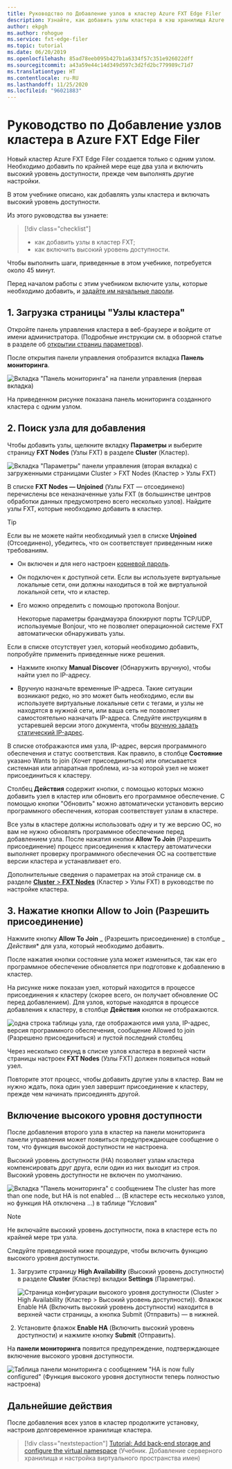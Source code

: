```yaml
---
title: Руководство по Добавление узлов в кластер Azure FXT Edge Filer
description: Узнайте, как добавить узлы кластера в кэш хранилища Azure FXT Edge Filer и включить высокий уровень доступности.
author: ekpgh
ms.author: rohogue
ms.service: fxt-edge-filer
ms.topic: tutorial
ms.date: 06/20/2019
ms.openlocfilehash: 85ad78eeb095b427b1a6334f57c351e926022dff
ms.sourcegitcommit: a43a59e44c14d349d597c3d2fd2bc779989c71d7
ms.translationtype: HT
ms.contentlocale: ru-RU
ms.lasthandoff: 11/25/2020
ms.locfileid: "96021883"
---
```

# <a name="tutorial-add-cluster-nodes-to-an-azure-fxt-edge-filer-cluster"></a>Руководство по Добавление узлов кластера в Azure FXT Edge Filer

Новый кластер Azure FXT Edge Filer создается только с одним узлом. Необходимо добавить по крайней мере еще два узла и включить высокий уровень доступности, прежде чем выполнять другие настройки.

В этом учебнике описано, как добавлять узлы кластера и включать высокий уровень доступности.

Из этого руководства вы узнаете:

> [!div class="checklist"]
>
> * как добавить узлы в кластер FXT;
> * как включить высокий уровень доступности.

Чтобы выполнить шаги, приведенные в этом учебнике, потребуется около 45 минут.

Перед началом работы с этим учебником включите узлы, которые необходимо добавить, и [задайте им начальные пароли](fxt-node-password.md).

## <a name="1-load-the-cluster-nodes-page"></a>1. Загрузка страницы "Узлы кластера"

Откройте панель управления кластера в веб-браузере и войдите от имени администратора. (Подробные инструкции см. в обзорной статье в разделе об [открытии страниц параметров](fxt-cluster-create.md#open-the-settings-pages)).

После открытия панели управления отобразится вкладка **Панель мониторинга**. 

![Вкладка "Панель мониторинга" на панели управления (первая вкладка)](media/fxt-cluster-config/dashboard-1-node.png)

На приведенном рисунке показана панель мониторинга созданного кластера с одним узлом.

## <a name="2-locate-the-node-to-add"></a>2. Поиск узла для добавления

Чтобы добавить узлы, щелкните вкладку **Параметры** и выберите страницу **FXT Nodes** (Узлы FXT) в разделе **Cluster** (Кластер).

![Вкладка "Параметры" панели управления (вторая вкладка) с загруженными страницами Cluster > FXT Nodes (Кластер > Узлы FXT)](media/fxt-cluster-config/settings-fxt-nodes.png)

В списке **FXT Nodes — Unjoined** (Узлы FXT — отсоединено) перечислены все неназначенные узлы FXT (в большинстве центров обработки данных предусмотрено всего несколько узлов). Найдите узлы FXT, которые необходимо добавить в кластер.

> [!Tip]
> Если вы не можете найти необходимый узел в списке **Unjoined** (Отсоединено), убедитесь, что он соответствует приведенным ниже требованиям.
>
> * Он включен и для него настроен [корневой пароль](fxt-node-password.md).
> * Он подключен к доступной сети. Если вы используете виртуальные локальные сети, они должны находиться в той же виртуальной локальной сети, что и кластер.
> * Его можно определить с помощью протокола Bonjour.
>
>   Некоторые параметры брандмауэра блокируют порты TCP/UDP, используемые Bonjour, что не позволяет операционной системе FXT автоматически обнаруживать узлы.
>
> Если в списке отсутствует узел, который необходимо добавить, попробуйте применить приведенные ниже решения.
>
> * Нажмите кнопку **Manual Discover** (Обнаружить вручную), чтобы найти узел по IP-адресу.
>
> * Вручную назначьте временные IP-адреса. Такие ситуации возникают редко, но это может быть необходимо, если вы используете виртуальные локальные сети с тегами, и узлы не находятся в нужной сети, или ваша сеть не позволяет самостоятельно назначать IP-адреса. Следуйте инструкциям в устаревшей версии этого документа, чтобы [вручную задать статический IP-адрес](https://azure.github.io/Avere/legacy/create_cluster/4_8/html/static_ip.html).

В списке отображаются имя узла, IP-адрес, версия программного обеспечения и статус соответствия. Как правило, в столбце **Состояние** указано Wants to join (Хочет присоединиться) или описывается системная или аппаратная проблема, из-за которой узел не может присоединиться к кластеру.

Столбец **Действия** содержит кнопки, с помощью которых можно добавить узел в кластер или обновить его программное обеспечение. С помощью кнопки "Обновить" можно автоматически установить версию программного обеспечения, которая соответствует узлам в кластере.

Все узлы в кластере должны использовать одну и ту же версию ОС, но вам не нужно обновлять программное обеспечение перед добавлением узла. После нажатия кнопки **Allow To Join** (Разрешить присоединение) процесс присоединения к кластеру автоматически выполняет проверку программного обеспечения ОС на соответствие версии кластера и устанавливает его.

Дополнительные сведения о параметрах на этой странице см. в разделе [**Cluster** > **FXT Nodes**](https://azure.github.io/Avere/legacy/ops_guide/4_7/html/gui_fxt_nodes.html) (Кластер > Узлы FXT) в руководстве по настройке кластера.

## <a name="3-click-the-allow-to-join-button"></a>3. Нажатие кнопки Allow to Join (Разрешить присоединение)

Нажмите кнопку **Allow To Join** _ (Разрешить присоединение) в столбце _ *Действия** для узла, который необходимо добавить.

После нажатия кнопки состояние узла может измениться, так как его программное обеспечение обновляется при подготовке к добавлению в кластер.

На рисунке ниже показан узел, который находится в процессе присоединения к кластеру (скорее всего, он получает обновление ОС перед добавлением). Для узлов, которые находятся в процессе добавления к кластеру, в столбце **Действия** кнопки не отображаются.

![одна строка таблицы узла, где отображаются имя узла, IP-адрес, версия программного обеспечения, сообщение Allowed to join (Разрешено присоединиться) и пустой последний столбец](media/fxt-cluster-config/node-join-in-process.png)

Через несколько секунд в списке узлов кластера в верхней части страницы настроек **FXT Nodes** (Узлы FXT) должен появиться новый узел.

Повторите этот процесс, чтобы добавить другие узлы в кластер. Вам не нужно ждать, пока один узел завершит присоединение к кластеру, прежде чем начинать присоединять другой.

## <a name="enable-high-availability"></a>Включение высокого уровня доступности

После добавления второго узла в кластер на панели мониторинга панели управления может появиться предупреждающее сообщение о том, что функция высокой доступности не настроена.

Высокий уровень доступности (HA) позволяет узлам кластера компенсировать друг друга, если один из них выходит из строя. Высокий уровень доступности не включен по умолчанию.

![Вкладка "Панель мониторинга" с сообщением The cluster has more than one node, but HA is not enabled ... (В кластере есть несколько узлов, но функция HA отключена ...) в таблице "Условия"](media/fxt-cluster-config/no-ha-2-nodes.png)

> [!Note]
> Не включайте высокий уровень доступности, пока в кластере есть по крайней мере три узла.

Следуйте приведенной ниже процедуре, чтобы включить функцию высокого уровня доступности.

1. Загрузите страницу **High Availability** (Высокий уровень доступности) в разделе **Cluster** (Кластер) вкладки **Settings** (Параметры).

   ![Страница конфигурации высокого уровня доступности (Cluster > High Availability (Кластер > Высокий уровень доступности)). Флажок Enable HA (Включить высокий уровень доступности) находится в верхней части страницы, а кнопка Submit (Отправить) — в нижней.](media/fxt-cluster-config/enable-ha.png)

2. Установите флажок **Enable HA** (Включить высокий уровень доступности) и нажмите кнопку **Submit** (Отправить).

На **панели мониторинга** появится предупреждение, подтверждающее включение высокого уровня доступности.

![Таблица панели мониторинга с сообщением "HA is now fully configured" (Функция высокого уровня доступности теперь полностью настроена)](media/fxt-cluster-config/ha-configured-alert.png)

## <a name="next-steps"></a>Дальнейшие действия

После добавления всех узлов в кластер продолжите установку, настроив долговременное хранилище кластера.

> [!div class="nextstepaction"]
> [Tutorial: Add back-end storage and configure the virtual namespace](fxt-add-storage.md) (Учебник. Добавление серверного хранилища и настройка виртуального пространства имен)